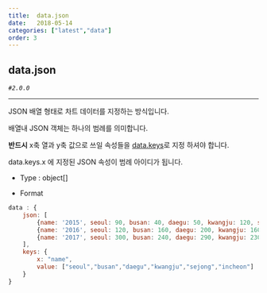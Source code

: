 ```yaml
---
title:  data.json
date:   2018-05-14
categories: ["latest","data"]
order: 3
---
```


## data.json

_`#2.0.0`_

---

JSON 배열 형태로 차트 데이터를 지정하는 방식입니다.

배열내 JSON 객체는 하나의 범례를 의미합니다.

**반드시** x축 열과 y축 값으로 쓰일 속성들을 [data.keys](/data/data.keys.html)로 지정 하셔야 합니다.

data.keys.x 에 지정된 JSON 속성이 범례 아이디가 됩니다.

* Type : object[]

* Format
```javascript
data : {
    json: [
        {name: '2015', seoul: 90, busan: 40, daegu: 50, kwangju: 120, sejong: 80, incheon: 90},
        {name: '2016', seoul: 120, busan: 160, daegu: 200, kwangju: 160, sejong: 130, incheon: 220},
        {name: '2017', seoul: 300, busan: 240, daegu: 290, kwangju: 230, sejong: 300, incheon: 320}
    ],
    keys: {
        x: "name",
        value: ["seoul","busan","daegu","kwangju","sejong","incheon"]
    }
}
```